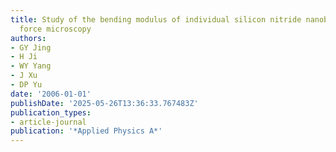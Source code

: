 ```yaml
---
title: Study of the bending modulus of individual silicon nitride nanobelts via atomic
  force microscopy
authors:
- GY Jing
- H Ji
- WY Yang
- J Xu
- DP Yu
date: '2006-01-01'
publishDate: '2025-05-26T13:36:33.767483Z'
publication_types:
- article-journal
publication: '*Applied Physics A*'
---
```

